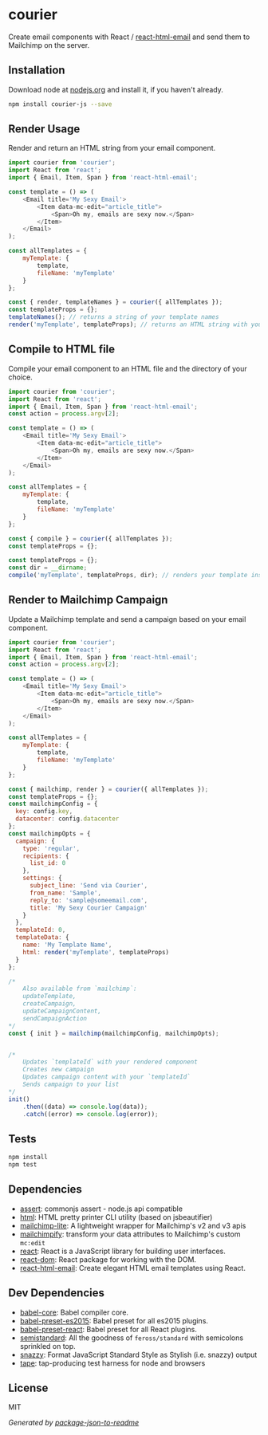 # courier
Create  email components with React / [react-html-email](https://github.com/chromakode/react-html-email) and send them to Mailchimp on the server.

## Installation
Download node at [nodejs.org](http://nodejs.org) and install it, if you haven't already.

```sh
npm install courier-js --save
```

## Render Usage
Render and return an HTML string from your email component.
```js
import courier from 'courier';
import React from 'react';
import { Email, Item, Span } from 'react-html-email';

const template = () => (
    <Email title='My Sexy Email'>
        <Item data-mc-edit="article_title">
            <Span>Oh my, emails are sexy now.</Span>
        </Item>
    </Email>
);

const allTemplates = {
    myTemplate: {
        template,
        fileName: 'myTemplate'
    }
};

const { render, templateNames } = courier({ allTemplates });
const templateProps = {};
templateNames(); // returns a string of your template names
render('myTemplate', templateProps); // returns an HTML string with your props and `mc:edit` attribute
```

## Compile to HTML file
Compile your email component to an HTML file and the directory of your choice.
```js
import courier from 'courier';
import React from 'react';
import { Email, Item, Span } from 'react-html-email';
const action = process.argv[2];

const template = () => (
    <Email title='My Sexy Email'>
        <Item data-mc-edit="article_title">
            <Span>Oh my, emails are sexy now.</Span>
        </Item>
    </Email>
);

const allTemplates = {
    myTemplate: {
        template,
        fileName: 'myTemplate'
    }
};

const { compile } = courier({ allTemplates });
const templateProps = {};

const templateProps = {};
const dir = __dirname;
compile('myTemplate', templateProps, dir); // renders your template inside `dir` with your `fileName`.html
```

## Render to Mailchimp Campaign
Update a Mailchimp template and send a campaign based on your email component.
```js
import courier from 'courier';
import React from 'react';
import { Email, Item, Span } from 'react-html-email';
const action = process.argv[2];

const template = () => (
    <Email title='My Sexy Email'>
        <Item data-mc-edit="article_title">
            <Span>Oh my, emails are sexy now.</Span>
        </Item>
    </Email>
);

const allTemplates = {
    myTemplate: {
        template,
        fileName: 'myTemplate'
    }
};

const { mailchimp, render } = courier({ allTemplates });
const templateProps = {};
const mailchimpConfig = {
  key: config.key,
  datacenter: config.datacenter
};
const mailchimpOpts = {
  campaign: {
    type: 'regular',
    recipients: {
      list_id: 0
    },
    settings: {
      subject_line: 'Send via Courier',
      from_name: 'Sample',
      reply_to: 'sample@someemail.com',
      title: 'My Sexy Courier Campaign'
    }
  },
  templateId: 0,
  templateData: {
    name: 'My Template Name',
    html: render('myTemplate', templateProps)
  }
};

/*
    Also available from `mailchimp`:
    updateTemplate,
    createCampaign,
    updateCampaignContent,
    sendCampaignAction
*/
const { init } = mailchimp(mailchimpConfig, mailchimpOpts);


/*
    Updates `templateId` with your rendered component
    Creates new campaign
    Updates campaign content with your `templateId`
    Sends campaign to your list
*/
init()
    .then((data) => console.log(data));
    .catch((error) => console.log(error));
```

## Tests

```sh
npm install
npm test
```

## Dependencies

- [assert](https://github.com/defunctzombie/commonjs-assert): commonjs assert - node.js api compatible
- [html](https://github.com/maxogden/commonjs-html-prettyprinter): HTML pretty printer CLI utility (based on jsbeautifier)
- [mailchimp-lite](https://github.com/NickTomlin/mailchimp-lite): A lightweight wrapper for Mailchimp&#39;s v2 and v3 apis
- [mailchimpify](https://github.com/Roilan/mailchimpify): transform your data attributes to Mailchimp&#39;s custom `mc:edit`
- [react](https://github.com/facebook/react): React is a JavaScript library for building user interfaces.
- [react-dom](https://github.com/facebook/react): React package for working with the DOM.
- [react-html-email](https://github.com/chromakode/react-html-email): Create elegant HTML email templates using React.

## Dev Dependencies

- [babel-core](https://github.com/babel/babel/tree/master/packages): Babel compiler core.
- [babel-preset-es2015](https://github.com/babel/babel/tree/master/packages): Babel preset for all es2015 plugins.
- [babel-preset-react](https://github.com/babel/babel/tree/master/packages): Babel preset for all React plugins.
- [semistandard](https://github.com/Flet/semistandard): All the goodness of `feross/standard` with semicolons sprinkled on top.
- [snazzy](https://github.com/feross/snazzy): Format JavaScript Standard Style as Stylish (i.e. snazzy) output
- [tape](https://github.com/substack/tape): tap-producing test harness for node and browsers


## License

MIT

_Generated by [package-json-to-readme](https://github.com/zeke/package-json-to-readme)_
